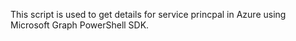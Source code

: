 This script is used to get details for service princpal in Azure using Microsoft Graph PowerShell SDK. 
